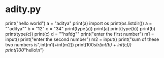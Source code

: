 # adity.py
print("hello world")
a = "aditya"
print(a)
import os
print(os.listdir())
a = "\"aditya\""
b = "12"
c = "34"
print(type(a))
print(a)
print(type(b))
print(b)
print(type(c))
print(c)
d = "\"hsfdg\""
print("enter the first number")
m1 = input()
print("enter the second number")
m2 = input()
print("sum of these two numbers is",int(m1)+int(m2))
print(100*str(int(b) + int(c)))
print(100*"hello\n")
